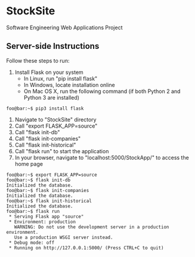 # StockSite
Software Engineering Web Applications Project


## Server-side Instructions 
Follow these steps to run:

1. Install Flask on your system
    * In Linux, run "pip install flask"
    * In Windows, locate installation online
    * On Mac OS X, run the following command (if both Python 2 and Python 3 are installed)
    
```console
foo@bar:~$ pip3 install flask
```
1. Navigate to "StockSite" directory
2. Call "export FLASK_APP=source"
3. Call "flask init-db"
4. Call "flask init-companies"
5. Call "flask init-historical"
6. Call "flask run" to start the application
7. In your browser, navigate to "localhost:5000/StockApp/" to access the home page

```console
foo@bar:~$ export FLASK_APP=source
foo@bar:~$ flask init-db
Initialized the database.
foo@bar:~$ flask init-companies
Initialized the database.
foo@bar:~$ flask init-historical
Initialized the database.
foo@bar:~$ flask run
 * Serving Flask app "source"
 * Environment: production
   WARNING: Do not use the development server in a production environment.
   Use a production WSGI server instead.
 * Debug mode: off
 * Running on http://127.0.0.1:5000/ (Press CTRL+C to quit)
```

